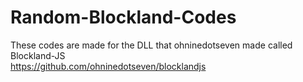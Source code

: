 # Random-Blockland-Codes

These codes are made for the DLL that ohninedotseven made called Blockland-JS <br/>
https://github.com/ohninedotseven/blocklandjs
